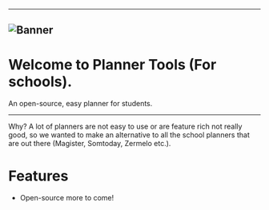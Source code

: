 

---
![Banner](https://github.com/Kipp-ie/School-Planner/blob/main/Assets/banner.png)
---
# Welcome to Planner Tools (For schools).

An open-source, easy planner for students. 

---

Why? A lot of planners are not easy to use or are feature rich not really good, so we wanted to make an alternative to all the school planners that are out there (Magister, Somtoday, Zermelo etc.).

# Features
- Open-source
more to come!

